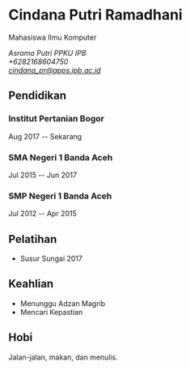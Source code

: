 # Cindana Putri Ramadhani
Mahasiswa Ilmu Komputer

*Asrama Putri PPKU IPB*  
*+6282168604750*  
*cindana_pr@apps.ipb.ac.id*
 
## Pendidikan
### Institut Pertanian Bogor
Aug 2017 -- Sekarang

### SMA Negeri 1 Banda Aceh
Jul 2015 -- Jun 2017

### SMP Negeri 1 Banda Aceh 
Jul 2012 -- Apr 2015

## Pelatihan
- Susur Sungai 2017

## Keahlian
- Menunggu Adzan Magrib
- Mencari Kepastian

## Hobi
Jalan-jalan, makan, dan menulis.
